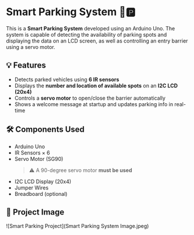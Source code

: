# Smart Parking System 🚗🅿️

This is a **Smart Parking System** developed using an Arduino Uno. The system is capable of detecting the availability of parking spots and displaying the data on an LCD screen, as well as controlling an entry barrier using a servo motor.

## 💡 Features

- Detects parked vehicles using **6 IR sensors**
- Displays the **number and location of available spots** on an **I2C LCD (20x4)**
- Controls a **servo motor** to open/close the barrier automatically
- Shows a welcome message at startup and updates parking info in real-time

## 🛠️ Components Used

- Arduino Uno  
- IR Sensors × 6  
- Servo Motor (SG90)  
  > ⚠️ A 90-degree servo motor **must be used**  
- I2C LCD Display (20x4)  
- Jumper Wires  
- Breadboard (optional)

## 📸 Project Image

![Smart Parking Project](Smart Parking System Image.jpeg)
